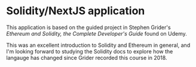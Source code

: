 # Solidity/NextJS application #


This application is based on the guided project in Stephen Grider's *Ethereum and Solidity, the Complete Developer's Guide* found on Udemy. 

This was an excellent introduction to Solidity and Ethereum in general, and I'm looking forward to studying the Solidity docs to explore how the langauge has changed since Grider recorded this course in 2018. 